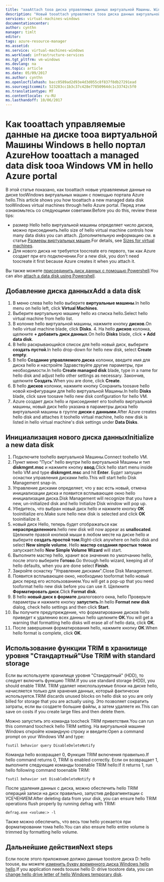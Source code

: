 ```yaml
---
title: "aaaAttach tooa диска управляемых данных виртуальной Машины. Windows Azure | Документы Microsoft"
description: "Новый tooattach управляются tooa диска данных виртуальной Машины Windows в Azure портала с помощью hello hello модели развертывания диспетчера ресурсов."
services: virtual-machines-windows
documentationcenter: 
author: cynthn
manager: timlt
editor: 
tags: azure-resource-manager
ms.assetid: 
ms.service: virtual-machines-windows
ms.workload: infrastructure-services
ms.tgt_pltfrm: vm-windows
ms.devlang: na
ms.topic: article
ms.date: 05/09/2017
ms.author: cynthn
ms.openlocfilehash: bacc0589ad2d93e4d3d055c8f837f8db27291ead
ms.sourcegitcommit: 523283cc1b3c37c428e77850964dc1c33742c5f0
ms.translationtype: MT
ms.contentlocale: ru-RU
ms.lasthandoff: 10/06/2017
---
```

# <a name="how-tooattach-a-managed-data-disk-tooa-windows-vm-in-hello-azure-portal"></a><span data-ttu-id="447f9-103">Как tooattach управляемые данные на диске tooa виртуальной Машины Windows в hello портал Azure</span><span class="sxs-lookup"><span data-stu-id="447f9-103">How tooattach a managed data disk tooa Windows VM in hello Azure portal</span></span>

<span data-ttu-id="447f9-104">В этой статье показано, как tooattach новые управляемые данные на диске tooWindows виртуальных машин с помощью портала Azure hello.</span><span class="sxs-lookup"><span data-stu-id="447f9-104">This article shows you how tooattach a new managed data disk tooWindows virtual machines through hello Azure portal.</span></span> <span data-ttu-id="447f9-105">Перед этим ознакомьтесь со следующими советами:</span><span class="sxs-lookup"><span data-stu-id="447f9-105">Before you do this, review these tips:</span></span>

* <span data-ttu-id="447f9-106">размер Hello hello виртуальной машины определяет число дисков, можно присоединить.</span><span class="sxs-lookup"><span data-stu-id="447f9-106">hello size of hello virtual machine controls how many data disks you can attach.</span></span> <span data-ttu-id="447f9-107">Дополнительную информацию см. в статье [Размеры виртуальных машин](sizes.md).</span><span class="sxs-lookup"><span data-stu-id="447f9-107">For details, see [Sizes for virtual machines](sizes.md).</span></span>
* <span data-ttu-id="447f9-108">Для нового диска не требуется toocreate его первого, так как Azure создает при его подключении.</span><span class="sxs-lookup"><span data-stu-id="447f9-108">For a new disk, you don't need toocreate it first because Azure creates it when you attach it.</span></span>

<span data-ttu-id="447f9-109">Вы также можете [присоединить диск данных с помощью Powershell](attach-disk-ps.md).</span><span class="sxs-lookup"><span data-stu-id="447f9-109">You can also [attach a data disk using Powershell](attach-disk-ps.md).</span></span>



## <a name="add-a-data-disk"></a><span data-ttu-id="447f9-110">Добавление диска данных</span><span class="sxs-lookup"><span data-stu-id="447f9-110">Add a data disk</span></span>
1. <span data-ttu-id="447f9-111">В меню слева hello hello выберите **виртуальные машины**.</span><span class="sxs-lookup"><span data-stu-id="447f9-111">In hello menu on hello left, click **Virtual Machines**.</span></span>
2. <span data-ttu-id="447f9-112">Выберите виртуальную машину hello из списка hello.</span><span class="sxs-lookup"><span data-stu-id="447f9-112">Select hello virtual machine from hello list.</span></span>
3. <span data-ttu-id="447f9-113">В колонке hello виртуальной машины, нажмите кнопку **дисков**.</span><span class="sxs-lookup"><span data-stu-id="447f9-113">On hello virtual machine blade, click **Disks**.</span></span>
   4. <span data-ttu-id="447f9-114">На hello **дисков** колонка, щелкните **+ добавить диск данных**.</span><span class="sxs-lookup"><span data-stu-id="447f9-114">On hello **Disks** blade, click **+ Add data disk**.</span></span>
5. <span data-ttu-id="447f9-115">В hello раскрывающийся список для hello новый диск, выберите **создать пустой**.</span><span class="sxs-lookup"><span data-stu-id="447f9-115">In hello drop-down for hello new disk, select **Create empty**.</span></span>
6. <span data-ttu-id="447f9-116">В hello **Создание управляемого диска** колонки, введите имя для диска hello и настройте Здравствуйте другие параметры, при необходимости.</span><span class="sxs-lookup"><span data-stu-id="447f9-116">In hello **Create managed disk** blade, type in a name for hello disk and adjust hello other settings as necessary.</span></span> <span data-ttu-id="447f9-117">Закончив, щелкните **Создать**.</span><span class="sxs-lookup"><span data-stu-id="447f9-117">When you are done, click **Create**.</span></span>
7. <span data-ttu-id="447f9-118">В hello **дисков** колонки, нажмите кнопку Сохранить toosave hello новой конфигурации для hello виртуальной Машины.</span><span class="sxs-lookup"><span data-stu-id="447f9-118">In hello **Disks** blade, click save toosave hello new disk configuration for hello VM.</span></span>
6. <span data-ttu-id="447f9-119">Azure создает диск hello и присоединяет его toohello виртуальной машины, новый диск hello указана в параметры диска hello виртуальной машины в группе **диски с данными**.</span><span class="sxs-lookup"><span data-stu-id="447f9-119">After Azure creates hello disk and attaches it toohello virtual machine, hello new disk is listed in hello virtual machine's disk settings under **Data Disks**.</span></span>


## <a name="initialize-a-new-data-disk"></a><span data-ttu-id="447f9-120">Инициализация нового диска данных</span><span class="sxs-lookup"><span data-stu-id="447f9-120">Initialize a new data disk</span></span>

1. <span data-ttu-id="447f9-121">Подключите toohello виртуальной Машины.</span><span class="sxs-lookup"><span data-stu-id="447f9-121">Connect toohello VM.</span></span>
1. <span data-ttu-id="447f9-122">Пункт меню "Пуск" hello внутри hello виртуальной Машины и тип **diskmgmt.msc** и нажмите кнопку **ввод**.</span><span class="sxs-lookup"><span data-stu-id="447f9-122">Click hello start menu inside hello VM and type **diskmgmt.msc** and hit **Enter**.</span></span> <span data-ttu-id="447f9-123">Будет запущен оснастки управления дисками hello.</span><span class="sxs-lookup"><span data-stu-id="447f9-123">This will start hello Disk Management snap-in.</span></span>
2. <span data-ttu-id="447f9-124">Управление дисками определяет, что у вас есть новый, отмена инициализации диска и появится всплывающее окно hello инициализация диска.</span><span class="sxs-lookup"><span data-stu-id="447f9-124">Disk Management will recognize that you have a new, un-initialized disk and hello Initialize Disk window will pop up.</span></span>
3. <span data-ttu-id="447f9-125">Убедитесь, что выбран новый диск hello и нажмите кнопку **ОК** tooinitialize его.</span><span class="sxs-lookup"><span data-stu-id="447f9-125">Make sure hello new disk is selected and click **OK** tooinitialize it.</span></span>
4. <span data-ttu-id="447f9-126">новый диск Hello, теперь будет отображаться как **нераспределенного**.</span><span class="sxs-lookup"><span data-stu-id="447f9-126">hello new disk will now appear as **unallocated**.</span></span> <span data-ttu-id="447f9-127">Щелкните правой кнопкой мыши в любом месте на диске hello и выберите **создать простой том**.</span><span class="sxs-lookup"><span data-stu-id="447f9-127">Right-click anywhere on hello disk and select **New simple volume**.</span></span> <span data-ttu-id="447f9-128">Hello **мастер создания простых томов** запускает.</span><span class="sxs-lookup"><span data-stu-id="447f9-128">hello **New Simple Volume Wizard** will start.</span></span>
5. <span data-ttu-id="447f9-129">Выполните мастер hello, хранит все значения по умолчанию hello, после этого выберите **Готово**.</span><span class="sxs-lookup"><span data-stu-id="447f9-129">Go through hello wizard, keeping all of hello defaults, when you are done select **Finish**.</span></span>
6. <span data-ttu-id="447f9-130">Закройте оснастку "Управление дисками".</span><span class="sxs-lookup"><span data-stu-id="447f9-130">Close Disk Management.</span></span>
7. <span data-ttu-id="447f9-131">Появится всплывающее окно, необходимо tooformat hello новый диск перед его использованием.</span><span class="sxs-lookup"><span data-stu-id="447f9-131">You will get a pop-up that you need tooformat hello new disk before you can use it.</span></span> <span data-ttu-id="447f9-132">Щелкните **Форматировать диск**.</span><span class="sxs-lookup"><span data-stu-id="447f9-132">Click **Format disk**.</span></span>
8. <span data-ttu-id="447f9-133">В hello **новый диск в формате** диалогового окна, hello Проверьте параметры и нажмите кнопку **запустить**.</span><span class="sxs-lookup"><span data-stu-id="447f9-133">In hello **Format new disk** dialog, check hello settings and then click **Start**.</span></span>
9. <span data-ttu-id="447f9-134">Вы получите предупреждение, что форматирование дисков hello приведет к удалению всех данных hello щелкните **ОК**.</span><span class="sxs-lookup"><span data-stu-id="447f9-134">You will get a warning that formatting hello disks will erase all of hello data, click **OK**.</span></span>
10. <span data-ttu-id="447f9-135">После завершения форматирования hello, нажмите кнопку **ОК**.</span><span class="sxs-lookup"><span data-stu-id="447f9-135">When hello format is complete, click **OK**.</span></span>

## <a name="use-trim-with-standard-storage"></a><span data-ttu-id="447f9-136">Использование функции TRIM в хранилище уровня "Стандартный"</span><span class="sxs-lookup"><span data-stu-id="447f9-136">Use TRIM with standard storage</span></span>

<span data-ttu-id="447f9-137">Если вы используете хранилище уровня "Стандартный" (HDD), то следует включить функцию TRIM.</span><span class="sxs-lookup"><span data-stu-id="447f9-137">If you use standard storage (HDD), you should enable TRIM.</span></span> <span data-ttu-id="447f9-138">TRIM удаляет неиспользуемые блоки на диске hello, начисляется только для хранения данных, который фактически используется.</span><span class="sxs-lookup"><span data-stu-id="447f9-138">TRIM discards unused blocks on hello disk so you are only billed for storage that you are actually using.</span></span> <span data-ttu-id="447f9-139">Это позволяет сократить затраты, если вы создаете большие файлы, а затем удаляете их.</span><span class="sxs-lookup"><span data-stu-id="447f9-139">This can save on costs if you create large files and then delete them.</span></span> 

<span data-ttu-id="447f9-140">Можно запустить это команда toocheck TRIM приветствия.</span><span class="sxs-lookup"><span data-stu-id="447f9-140">You can run this command toocheck hello TRIM setting.</span></span> <span data-ttu-id="447f9-141">На виртуальной машине Windows откройте командную строку и введите:</span><span class="sxs-lookup"><span data-stu-id="447f9-141">Open a command prompt on your Windows VM and type:</span></span>

```
fsutil behavior query DisableDeleteNotify
```

<span data-ttu-id="447f9-142">Команда hello возвращает 0, Функция TRIM включения правильно.</span><span class="sxs-lookup"><span data-stu-id="447f9-142">If hello command returns 0, TRIM is enabled correctly.</span></span> <span data-ttu-id="447f9-143">Если он возвращает 1, выполните следующие команды tooenable TRIM hello:</span><span class="sxs-lookup"><span data-stu-id="447f9-143">If it returns 1, run hello following command tooenable TRIM:</span></span>
```
fsutil behavior set DisableDeleteNotify 0
```

<span data-ttu-id="447f9-144">После удаления данных с диска, можно обеспечить hello TRIM операций записи на диск правильно, запустив дефрагментации с УСЕЧЕНИЕМ:</span><span class="sxs-lookup"><span data-stu-id="447f9-144">After deleting data from your disk, you can ensure hello TRIM operations flush properly by running defrag with TRIM:</span></span>

```
defrag.exe <volume:> -l
```

<span data-ttu-id="447f9-145">Также можно обеспечить, что весь том hello усекается при форматировании тома hello.</span><span class="sxs-lookup"><span data-stu-id="447f9-145">You can also ensure hello entire volume is trimmed by formatting hello volume.</span></span>

## <a name="next-steps"></a><span data-ttu-id="447f9-146">Дальнейшие действия</span><span class="sxs-lookup"><span data-stu-id="447f9-146">Next steps</span></span>
<span data-ttu-id="447f9-147">Если после этого приложение должно данные toostore диска D: hello toouse, вы можете [изменить букву временного диска Windows hello hello](change-drive-letter.md?toc=%2fazure%2fvirtual-machines%2fwindows%2fclassic%2ftoc.json).</span><span class="sxs-lookup"><span data-stu-id="447f9-147">If you application needs toouse hello D: drive toostore data, you can [change hello drive letter of hello Windows temporary disk](change-drive-letter.md?toc=%2fazure%2fvirtual-machines%2fwindows%2fclassic%2ftoc.json).</span></span>
